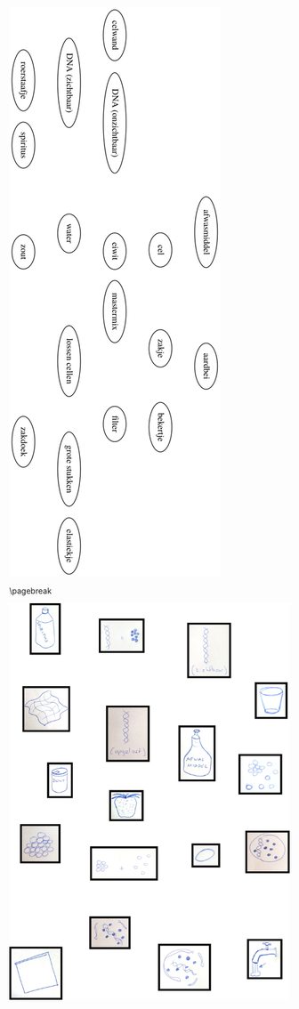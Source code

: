 ![Woordweb met woorden](woordweb_woorden.png)

\pagebreak

![Woordweb met plaatjes](woordweb_plaatjes.png)